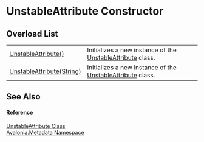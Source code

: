 # UnstableAttribute Constructor


## Overload List
<table>
<tr>
<td><a href="M_Avalonia_Metadata_UnstableAttribute__ctor">UnstableAttribute()</a></td>
<td>Initializes a new instance of the <a href="T_Avalonia_Metadata_UnstableAttribute">UnstableAttribute</a> class.</td>
</tr>
<tr>
<td><a href="M_Avalonia_Metadata_UnstableAttribute__ctor_1">UnstableAttribute(String)</a></td>
<td>Initializes a new instance of the <a href="T_Avalonia_Metadata_UnstableAttribute">UnstableAttribute</a> class.</td>
</tr>
</table>

## See Also


#### Reference
<a href="T_Avalonia_Metadata_UnstableAttribute">UnstableAttribute Class</a>  
<a href="N_Avalonia_Metadata">Avalonia.Metadata Namespace</a>  
